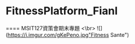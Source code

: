 # FitnessPlatform_Fianl
====
MSIT127資策會期末專題
<\br>
![](https://i.imgur.com/gKePeno.jpg"Fitness Sante")
